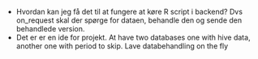 - Hvordan kan jeg få det til at fungere at køre R script i backend? Dvs on_request skal der spørge for dataen, behandle den og sende den behandlede version. 
- Det er er en ide for projekt. At have two databases one with hive data, another one with period to skip. Lave databehandling on the fly

